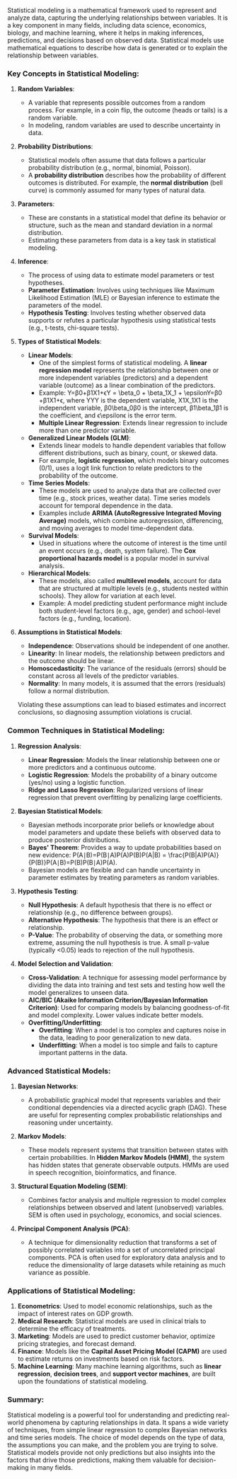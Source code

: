 Statistical modeling is a mathematical framework used to represent and analyze data, capturing the underlying relationships between variables. It is a key component in many fields, including data science, economics, biology, and machine learning, where it helps in making inferences, predictions, and decisions based on observed data. Statistical models use mathematical equations to describe how data is generated or to explain the relationship between variables.

### Key Concepts in Statistical Modeling:

1. **Random Variables**:
    
    - A variable that represents possible outcomes from a random process. For example, in a coin flip, the outcome (heads or tails) is a random variable.
    - In modeling, random variables are used to describe uncertainty in data.
2. **Probability Distributions**:
    
    - Statistical models often assume that data follows a particular probability distribution (e.g., normal, binomial, Poisson).
    - A **probability distribution** describes how the probability of different outcomes is distributed. For example, the **normal distribution** (bell curve) is commonly assumed for many types of natural data.
3. **Parameters**:
    
    - These are constants in a statistical model that define its behavior or structure, such as the mean and standard deviation in a normal distribution.
    - Estimating these parameters from data is a key task in statistical modeling.
4. **Inference**:
    
    - The process of using data to estimate model parameters or test hypotheses.
    - **Parameter Estimation**: Involves using techniques like Maximum Likelihood Estimation (MLE) or Bayesian inference to estimate the parameters of the model.
    - **Hypothesis Testing**: Involves testing whether observed data supports or refutes a particular hypothesis using statistical tests (e.g., t-tests, chi-square tests).
5. **Types of Statistical Models**:
    
    - **Linear Models**:
        - One of the simplest forms of statistical modeling. A **linear regression model** represents the relationship between one or more independent variables (predictors) and a dependent variable (outcome) as a linear combination of the predictors.
        - Example: Y=β0+β1X1+ϵY = \beta_0 + \beta_1X_1 + \epsilonY=β0​+β1​X1​+ϵ, where YYY is the dependent variable, X1X_1X1​ is the independent variable, β0\beta_0β0​ is the intercept, β1\beta_1β1​ is the coefficient, and ϵ\epsilonϵ is the error term.
        - **Multiple Linear Regression**: Extends linear regression to include more than one predictor variable.
    - **Generalized Linear Models (GLM)**:
        - Extends linear models to handle dependent variables that follow different distributions, such as binary, count, or skewed data.
        - For example, **logistic regression**, which models binary outcomes (0/1), uses a logit link function to relate predictors to the probability of the outcome.
    - **Time Series Models**:
        - These models are used to analyze data that are collected over time (e.g., stock prices, weather data). Time series models account for temporal dependence in the data.
        - Examples include **ARIMA (AutoRegressive Integrated Moving Average)** models, which combine autoregression, differencing, and moving averages to model time-dependent data.
    - **Survival Models**:
        - Used in situations where the outcome of interest is the time until an event occurs (e.g., death, system failure). The **Cox proportional hazards model** is a popular model in survival analysis.
    - **Hierarchical Models**:
        - These models, also called **multilevel models**, account for data that are structured at multiple levels (e.g., students nested within schools). They allow for variation at each level.
        - Example: A model predicting student performance might include both student-level factors (e.g., age, gender) and school-level factors (e.g., funding, location).
6. **Assumptions in Statistical Models**:
    
    - **Independence**: Observations should be independent of one another.
    - **Linearity**: In linear models, the relationship between predictors and the outcome should be linear.
    - **Homoscedasticity**: The variance of the residuals (errors) should be constant across all levels of the predictor variables.
    - **Normality**: In many models, it is assumed that the errors (residuals) follow a normal distribution.
    
    Violating these assumptions can lead to biased estimates and incorrect conclusions, so diagnosing assumption violations is crucial.
    

### Common Techniques in Statistical Modeling:

1. **Regression Analysis**:
    
    - **Linear Regression**: Models the linear relationship between one or more predictors and a continuous outcome.
    - **Logistic Regression**: Models the probability of a binary outcome (yes/no) using a logistic function.
    - **Ridge and Lasso Regression**: Regularized versions of linear regression that prevent overfitting by penalizing large coefficients.
2. **Bayesian Statistical Models**:
    
    - Bayesian methods incorporate prior beliefs or knowledge about model parameters and update these beliefs with observed data to produce posterior distributions.
    - **Bayes' Theorem**: Provides a way to update probabilities based on new evidence: P(A∣B)=P(B∣A)P(A)P(B)P(A|B) = \frac{P(B|A)P(A)}{P(B)}P(A∣B)=P(B)P(B∣A)P(A)​.
    - Bayesian models are flexible and can handle uncertainty in parameter estimates by treating parameters as random variables.
3. **Hypothesis Testing**:
    
    - **Null Hypothesis**: A default hypothesis that there is no effect or relationship (e.g., no difference between groups).
    - **Alternative Hypothesis**: The hypothesis that there is an effect or relationship.
    - **P-Value**: The probability of observing the data, or something more extreme, assuming the null hypothesis is true. A small p-value (typically <0.05) leads to rejection of the null hypothesis.
4. **Model Selection and Validation**:
    
    - **Cross-Validation**: A technique for assessing model performance by dividing the data into training and test sets and testing how well the model generalizes to unseen data.
    - **AIC/BIC (Akaike Information Criterion/Bayesian Information Criterion)**: Used for comparing models by balancing goodness-of-fit and model complexity. Lower values indicate better models.
    - **Overfitting/Underfitting**:
        - **Overfitting**: When a model is too complex and captures noise in the data, leading to poor generalization to new data.
        - **Underfitting**: When a model is too simple and fails to capture important patterns in the data.

### Advanced Statistical Models:

1. **Bayesian Networks**:
    
    - A probabilistic graphical model that represents variables and their conditional dependencies via a directed acyclic graph (DAG). These are useful for representing complex probabilistic relationships and reasoning under uncertainty.
2. **Markov Models**:
    
    - These models represent systems that transition between states with certain probabilities. In **Hidden Markov Models (HMM)**, the system has hidden states that generate observable outputs. HMMs are used in speech recognition, bioinformatics, and finance.
3. **Structural Equation Modeling (SEM)**:
    
    - Combines factor analysis and multiple regression to model complex relationships between observed and latent (unobserved) variables. SEM is often used in psychology, economics, and social sciences.
4. **Principal Component Analysis (PCA)**:
    
    - A technique for dimensionality reduction that transforms a set of possibly correlated variables into a set of uncorrelated principal components. PCA is often used for exploratory data analysis and to reduce the dimensionality of large datasets while retaining as much variance as possible.

### Applications of Statistical Modeling:

1. **Econometrics**: Used to model economic relationships, such as the impact of interest rates on GDP growth.
2. **Medical Research**: Statistical models are used in clinical trials to determine the efficacy of treatments.
3. **Marketing**: Models are used to predict customer behavior, optimize pricing strategies, and forecast demand.
4. **Finance**: Models like the **Capital Asset Pricing Model (CAPM)** are used to estimate returns on investments based on risk factors.
5. **Machine Learning**: Many machine learning algorithms, such as **linear regression**, **decision trees**, and **support vector machines**, are built upon the foundations of statistical modeling.

### Summary:

Statistical modeling is a powerful tool for understanding and predicting real-world phenomena by capturing relationships in data. It spans a wide variety of techniques, from simple linear regression to complex Bayesian networks and time series models. The choice of model depends on the type of data, the assumptions you can make, and the problem you are trying to solve. Statistical models provide not only predictions but also insights into the factors that drive those predictions, making them valuable for decision-making in many fields.